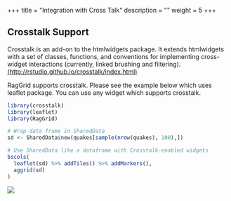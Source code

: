 +++
title = "Integration with Cross Talk"
description = ""
weight = 5
+++

## Crosstalk Support

Crosstalk is an add-on to the htmlwidgets package. It extends htmlwidgets with a set of classes, functions, and conventions for implementing cross-widget interactions (currently, linked brushing and filtering). [(http://rstudio.github.io/crosstalk/index.html)](http://rstudio.github.io/crosstalk/index.html) 

RagGrid supports crosstalk. Please see the example below which uses leaflet package. You can use any widget which supports crosstalk.

```r
library(crosstalk)
library(leaflet)
library(RagGrid)

# Wrap data frame in SharedData
sd <- SharedData$new(quakes[sample(nrow(quakes), 100),])

# Use SharedData like a dataframe with Crosstalk-enabled widgets
bscols(
  leaflet(sd) %>% addTiles() %>% addMarkers(),
  aggrid(sd)
)

```
![](/assets/cross-talk-demo.png)